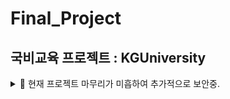 # Final_Project


## 국비교육 프로젝트 : KGUniversity
<details>
    <summary> 🚧 현재 프로젝트 마무리가 미흡하여 추가적으로 보안중. </summary>
    
### Project Duration and Members
+ Project Duration
    - 🚧 현재 프로젝트 마무리가 미흡하여 추가적으로 보안중.
+ Members
    - 🚧 현재 프로젝트 마무리가 미흡하여 추가적으로 보안중.
        
### Development Environment
    - 🚧 현재 프로젝트 마무리가 미흡하여 추가적으로 보안중.

### Introduction
    - 🚧 현재 프로젝트 마무리가 미흡하여 추가적으로 보안중.

### Develop Detail
+ 제안
    - 🚧 현재 프로젝트 마무리가 미흡하여 추가적으로 보안중.
+ 기획
    - 🚧 현재 프로젝트 마무리가 미흡하여 추가적으로 보안중.
+ DB설계
    - 🚧 현재 프로젝트 마무리가 미흡하여 추가적으로 보안중.
+ 개발
    - 🚧 현재 프로젝트 마무리가 미흡하여 추가적으로 보안중.

### GitHub 구조
- presentation : 국비지원 교육과정중 프로젝트 발표를 위해 작성
    - 🚧 현재 프로젝트 마무리가 미흡하여 추가적으로 보안중.
- src : 작성코드
    - 🚧 현재 프로젝트 마무리가 미흡하여 추가적으로 보안중.

- Webcontent : 화면구현
    - 🚧 현재 프로젝트 마무리가 미흡하여 추가적으로 보안중.

</details>
